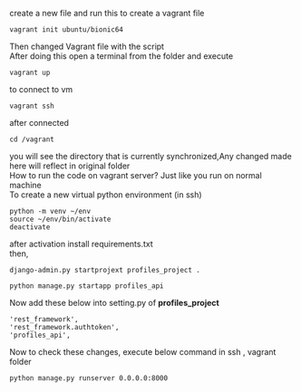 create a new file and run this to create a vagrant file
```
vagrant init ubuntu/bionic64
```
Then changed Vagrant file with the script<br>
After doing this open a terminal from the folder and execute
```
vagrant up
```

to connect to vm
```
vagrant ssh
```
after connected
```
cd /vagrant
```
you will see the directory that is currently synchronized,Any changed made here will reflect in original folder<br>
How to run the code on vagrant server? Just like you run on normal machine
<br>
To create a new virtual python environment (in ssh)
```
python -m venv ~/env
source ~/env/bin/activate
deactivate
```
after activation install requirements.txt <br>
then,
```
django-admin.py startprojext profiles_project .
```
```
python manage.py startapp profiles_api
```
Now add these below into setting.py of **profiles_project**
```
'rest_framework',
'rest_framework.authtoken',
'profiles_api',
```
Now to check these changes, execute below command in ssh , vagrant folder
```
python manage.py runserver 0.0.0.0:8000
```